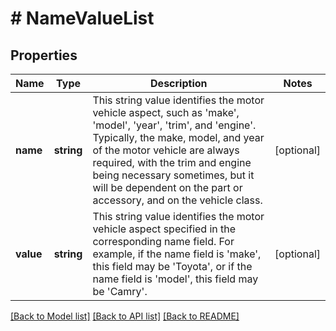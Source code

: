 # # NameValueList

## Properties

Name | Type | Description | Notes
------------ | ------------- | ------------- | -------------
**name** | **string** | This string value identifies the motor vehicle aspect, such as &#39;make&#39;, &#39;model&#39;, &#39;year&#39;, &#39;trim&#39;, and &#39;engine&#39;. Typically, the make, model, and year of the motor vehicle are always required, with the trim and engine being necessary sometimes, but it will be dependent on the part or accessory, and on the vehicle class. | [optional] 
**value** | **string** | This string value identifies the motor vehicle aspect specified in the corresponding name field. For example, if the name field is &#39;make&#39;, this field may be &#39;Toyota&#39;, or if the name field is &#39;model&#39;, this field may be &#39;Camry&#39;. | [optional] 

[[Back to Model list]](../../README.md#documentation-for-models) [[Back to API list]](../../README.md#documentation-for-api-endpoints) [[Back to README]](../../README.md)


